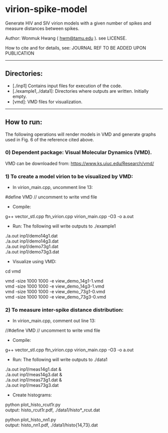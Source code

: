 # virion-spike-model

Generate HIV and SIV virion models with a given number of spikes and measure distances between spikes.

Author: Wonmuk Hwang ( hwm@tamu.edu ). see LICENSE.

How to cite and for details, see:  JOURNAL REF TO BE ADDED UPON PUBLICATION

-------------------------------------------------------

## Directories:
- [./inp1] Contains input files for execution of the code.
- [./example1,./data1]: Directories where outputs are written. Initially empty.
- [vmd]: VMD files for visualization.
-------------------------------------------------------

## How to run:

The following operations will render models in VMD and generate graphs used in Fig. 6 of the reference cited above.


### 0) Dependent package: Visual Molecular Dynamics (VMD).

VMD can be downloaded from: https://www.ks.uiuc.edu/Research/vmd/

### 1) To create a model virion to be visualized by VMD:

- In virion_main.cpp, uncomment line 13:

#define VMD // uncomment to write vmd file

- Compile:

g++ vector_stl.cpp ftn_virion.cpp virion_main.cpp -O3 -o a.out

- Run: The following will write outputs to ./example1

./a.out inp1/demo14g1.dat\
./a.out inp1/demo14g3.dat\
./a.out inp1/demo73g1.dat\
./a.out inp1/demo73g3.dat

- Visualize using VMD:

cd vmd

vmd -size 1000 1000 -e view_demo_14g1-1.vmd\
vmd -size 1000 1000 -e view_demo_14g3-1.vmd\
vmd -size 1000 1000 -e view_demo_73g1-0.vmd\
vmd -size 1000 1000 -e view_demo_73g3-0.vmd

### 2) To measure inter-spike distance distribution:

- In virion_main.cpp, comment out line 13:

//#define VMD // uncomment to write vmd file

- Compile:

g++ vector_stl.cpp ftn_virion.cpp virion_main.cpp -O3 -o a.out

- Run: The following will write outputs to ./data1

./a.out inp1/meas14g1.dat &\
./a.out inp1/meas14g3.dat &\
./a.out inp1/meas73g1.dat &\
./a.out inp1/meas73g3.dat

- Create histograms:

python plot_histo_rcut1r.py\
output: histo_rcut1r.pdf, ./data1/histo*_rcut.dat

python plot_histo_nn1.py\
output: histo_nn1.pdf, ./data1/histo{14,73}.dat
